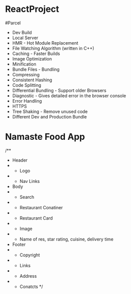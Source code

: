 # ReactProject

#Parcel
- Dev Build
- Local Server
- HMR - Hot Module Replacement
- File Watching Algorithm (written in C++)
- Caching - Faster Builds
- Image Optimization
- Minification
- Bundle Files - Bundling
- Compressing
- Consistent Hashing
- Code Splitting
- Differential Bundling - Support older Browsers
- Diagnostic - Gives detailed error in the browser console
- Error Handling
- HTTPS
- Tree Shaking - Remove unused code
- Different Dev and Production Bundle

# Namaste Food App

/**
 * Header
 * - Logo
 * - Nav Links
 * Body
 * - Search
 * - Restaurant Conatiner
 *   - Restaurant Card
 *    - Image
 *    - Name of res, star rating, cuisine, delivery time
 * Footer
 * - Copyright
 * - Links
 * - Address
 * - Conatcts
 */
